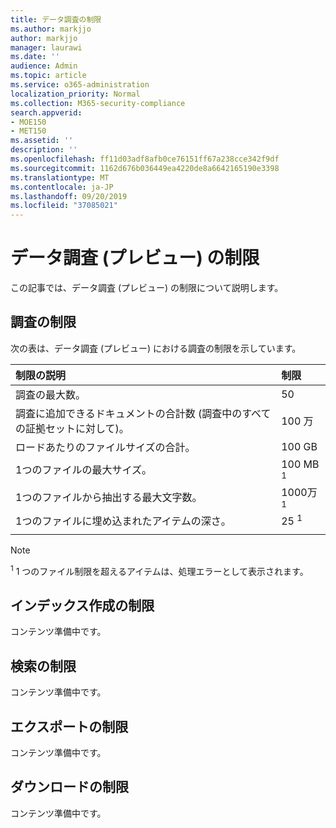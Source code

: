 ```yaml
---
title: データ調査の制限
ms.author: markjjo
author: markjjo
manager: laurawi
ms.date: ''
audience: Admin
ms.topic: article
ms.service: o365-administration
localization_priority: Normal
ms.collection: M365-security-compliance
search.appverid:
- MOE150
- MET150
ms.assetid: ''
description: ''
ms.openlocfilehash: ff11d03adf8afb0ce76151ff67a238cce342f9df
ms.sourcegitcommit: 1162d676b036449ea4220de8a6642165190e3398
ms.translationtype: MT
ms.contentlocale: ja-JP
ms.lasthandoff: 09/20/2019
ms.locfileid: "37085021"
---
```

# <a name="data-investigations-preview-limits"></a>データ調査 (プレビュー) の制限

この記事では、データ調査 (プレビュー) の制限について説明します。

## <a name="investigation-limits"></a>調査の制限

次の表は、データ調査 (プレビュー) における調査の制限を示しています。 
    
  |**制限の説明**|**制限**|
  |:-----|:-----|
  |調査の最大数。  <br/> |50  <br/> |
  |調査に追加できるドキュメントの合計数 (調査中のすべての証拠セットに対して)。  <br/> |100 万  <br/> |
  |ロードあたりのファイルサイズの合計。  <br/> |100 GB  <br/> |
  |1つのファイルの最大サイズ。   <br/> |100 MB <sup>1</sup> <br/> |
  |1つのファイルから抽出する最大文字数。  <br/> |1000万<sup>1</sup> <br/> |
  |1つのファイルに埋め込まれたアイテムの深さ。  <br/> |25 <sup>1</sup> <br/> |
|||
> [!NOTE]
><sup>1</sup> 1 つのファイル制限を超えるアイテムは、処理エラーとして表示されます。

## <a name="indexing-limits"></a>インデックス作成の制限

コンテンツ準備中です。

## <a name="search-limits"></a>検索の制限

コンテンツ準備中です。

## <a name="export-limits"></a>エクスポートの制限

コンテンツ準備中です。

## <a name="download-limits"></a>ダウンロードの制限

コンテンツ準備中です。

